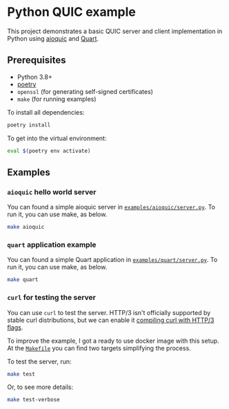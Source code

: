 # Python QUIC example

This project demonstrates a basic QUIC server and client implementation in Python using [aioquic](https://aioquic.readthedocs.io/en/latest/) and [Quart](https://quart.palletsprojects.com/en/latest/).

## Prerequisites

- Python 3.8+
- [poetry](https://python-poetry.org/)
- `openssl` (for generating self-signed certificates)
- `make` (for running examples)

To install all dependencies:

```bash
poetry install
```

To get into the virtual environment:

```bash
eval $(poetry env activate)
```

## Examples

### `aioquic` hello world server

You can found a simple aioquic server in [`examples/aioquic/server.py`](./examples/aioquic/server.py). To run it, you can use make, as below.

```bash
make aioquic
```

### `quart` application example

You can found a simple Quart application in [`examples/quart/server.py`](./examples/quart/server.py). To run it, you can use make, as below.

```bash
make quart
```

### `curl` for testing the server

You can use `curl` to test the server. HTTP/3 isn't officially supported by stable curl distributions, but we can enable it [compiling curl with HTTP/3 flags](https://curl.se/docs/http3.html). 

To improve the example, I got a ready to use docker image with this setup. At the [`Makefile`](./Makefile) you can find two targets simplifying the process.

To test the server, run:

```bash
make test
```

Or, to see more details:

```bash
make test-verbose
```
